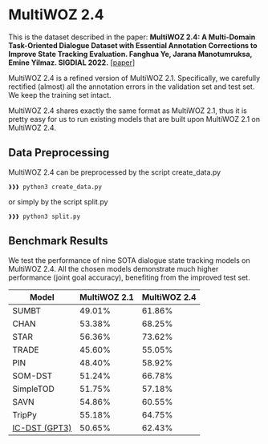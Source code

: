 # MultiWOZ 2.4
This is the dataset described in the paper: **MultiWOZ 2.4: A Multi-Domain Task-Oriented Dialogue Dataset with Essential Annotation Corrections to Improve State Tracking Evaluation. Fanghua Ye, Jarana Manotumruksa, Emine Yilmaz. SIGDIAL 2022.** [[paper](https://arxiv.org/abs/2104.00773)]

MultiWOZ 2.4 is a refined version of MultiWOZ 2.1. Specifically, we carefully rectified (almost) all the annotation errors in the validation set and test set. We keep the training set intact.

MultiWOZ 2.4 shares exactly the same format as MultiWOZ 2.1, thus it is pretty easy for us to run existing models that are built upon MultiWOZ 2.1 on MultiWOZ 2.4.

## Data Preprocessing
MultiWOZ 2.4 can be preprocessed by the script create_data.py
```console
❱❱❱ python3 create_data.py
```
or simply by the script split.py
```console
❱❱❱ python3 split.py
```

## Benchmark Results
We test the performance of nine SOTA dialogue state tracking models on MultiWOZ 2.4. All the chosen models demonstrate much higher performance (joint goal accuracy), benefiting from the improved test set.

| Model | MultiWOZ 2.1 | MultiWOZ 2.4 |
|-------|--------------|--------------|
| SUMBT |    49.01%    |    61.86%  |
| CHAN  |53.38%|68.25%|
|STAR|56.36%|73.62%|
|TRADE|45.60%|55.05%|
|PIN|48.40%|58.92%|
|SOM-DST|51.24%|66.78%|
|SimpleTOD|51.75%|57.18%|
|SAVN|54.86%|60.55%|
|TripPy|55.18%|64.75%|
|[IC-DST (GPT3)](https://arxiv.org/abs/2203.08568)|50.65%|62.43%|

